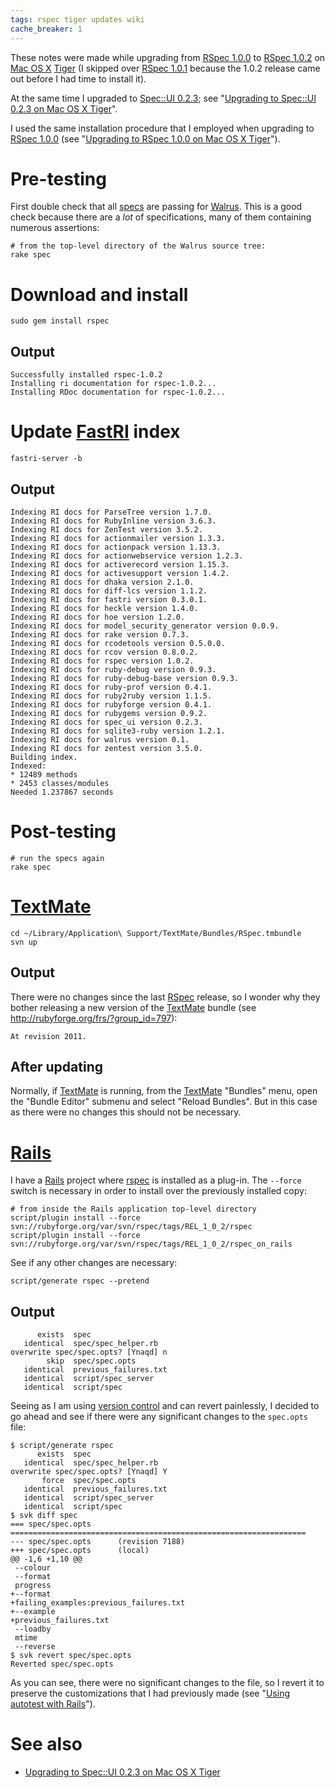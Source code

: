 ```yaml
---
tags: rspec tiger updates wiki
cache_breaker: 1
---
```


These notes were made while upgrading from [RSpec 1.0.0](/wiki/RSpec_1.0.0) to [RSpec 1.0.2](/wiki/RSpec_1.0.2) on [Mac OS X](/wiki/Mac_OS_X) [Tiger](/wiki/Tiger) (I skipped over [RSpec 1.0.1](/wiki/RSpec_1.0.1) because the 1.0.2 release came out before I had time to install it).

At the same time I upgraded to [Spec::UI 0.2.3](/wiki/Spec%3a%3aUI_0.2.3); see "[Upgrading to Spec::UI 0.2.3 on Mac OS X Tiger](/wiki/Upgrading_to_Spec%3a%3aUI_0.2.3_on_Mac_OS_X_Tiger)".

I used the same installation procedure that I employed when upgrading to [RSpec 1.0.0](/wiki/RSpec_1.0.0) (see "[Upgrading to RSpec 1.0.0 on Mac OS X Tiger](/wiki/Upgrading_to_RSpec_1.0.0_on_Mac_OS_X_Tiger)").

# Pre-testing

First double check that all [specs](/wiki/specs) are passing for [Walrus](/wiki/Walrus). This is a good check because there are a _lot_ of specifications, many of them containing numerous assertions:

    # from the top-level directory of the Walrus source tree:
    rake spec

# Download and install

    sudo gem install rspec

## Output

    Successfully installed rspec-1.0.2
    Installing ri documentation for rspec-1.0.2...
    Installing RDoc documentation for rspec-1.0.2...

# Update [FastRI](/wiki/FastRI) index

    fastri-server -b

## Output

    Indexing RI docs for ParseTree version 1.7.0.
    Indexing RI docs for RubyInline version 3.6.3.
    Indexing RI docs for ZenTest version 3.5.2.
    Indexing RI docs for actionmailer version 1.3.3.
    Indexing RI docs for actionpack version 1.13.3.
    Indexing RI docs for actionwebservice version 1.2.3.
    Indexing RI docs for activerecord version 1.15.3.
    Indexing RI docs for activesupport version 1.4.2.
    Indexing RI docs for dhaka version 2.1.0.
    Indexing RI docs for diff-lcs version 1.1.2.
    Indexing RI docs for fastri version 0.3.0.1.
    Indexing RI docs for heckle version 1.4.0.
    Indexing RI docs for hoe version 1.2.0.
    Indexing RI docs for model_security_generator version 0.0.9.
    Indexing RI docs for rake version 0.7.3.
    Indexing RI docs for rcodetools version 0.5.0.0.
    Indexing RI docs for rcov version 0.8.0.2.
    Indexing RI docs for rspec version 1.0.2.
    Indexing RI docs for ruby-debug version 0.9.3.
    Indexing RI docs for ruby-debug-base version 0.9.3.
    Indexing RI docs for ruby-prof version 0.4.1.
    Indexing RI docs for ruby2ruby version 1.1.5.
    Indexing RI docs for rubyforge version 0.4.1.
    Indexing RI docs for rubygems version 0.9.2.
    Indexing RI docs for spec_ui version 0.2.3.
    Indexing RI docs for sqlite3-ruby version 1.2.1.
    Indexing RI docs for walrus version 0.1.
    Indexing RI docs for zentest version 3.5.0.
    Building index.
    Indexed:
    * 12489 methods
    * 2453 classes/modules
    Needed 1.237867 seconds

# Post-testing

    # run the specs again
    rake spec

# [TextMate](/wiki/TextMate)

    cd ~/Library/Application\ Support/TextMate/Bundles/RSpec.tmbundle
    svn up

## Output

There were no changes since the last [RSpec](/wiki/RSpec) release, so I wonder why they bother releasing a new version of the [TextMate](/wiki/TextMate) bundle (see <http://rubyforge.org/frs/?group_id=797>):

    At revision 2011.

## After updating

Normally, if [TextMate](/wiki/TextMate) is running, from the [TextMate](/wiki/TextMate) "Bundles" menu, open the "Bundle Editor" submenu and select "Reload Bundles". But in this case as there were no changes this should not be necessary.

# [Rails](/wiki/Rails)

I have a [Rails](/wiki/Rails) project where [rspec](/wiki/rspec) is installed as a plug-in. The `--force` switch is necessary in order to install over the previously installed copy:

    # from inside the Rails application top-level directory
    script/plugin install --force svn://rubyforge.org/var/svn/rspec/tags/REL_1_0_2/rspec
    script/plugin install --force svn://rubyforge.org/var/svn/rspec/tags/REL_1_0_2/rspec_on_rails

See if any other changes are necessary:

    script/generate rspec --pretend

## Output

          exists  spec
       identical  spec/spec_helper.rb
    overwrite spec/spec.opts? [Ynaqd] n
            skip  spec/spec.opts
       identical  previous_failures.txt
       identical  script/spec_server
       identical  script/spec

Seeing as I am using [version control](/wiki/version_control) and can revert painlessly, I decided to go ahead and see if there were any significant changes to the `spec.opts` file:

    $ script/generate rspec
          exists  spec
       identical  spec/spec_helper.rb
    overwrite spec/spec.opts? [Ynaqd] Y
           force  spec/spec.opts
       identical  previous_failures.txt
       identical  script/spec_server
       identical  script/spec
    $ svk diff spec
    === spec/spec.opts
    ==================================================================
    --- spec/spec.opts      (revision 7188)
    +++ spec/spec.opts      (local)
    @@ -1,6 +1,10 @@
     --colour
     --format
     progress
    +--format
    +failing_examples:previous_failures.txt
    +--example
    +previous_failures.txt
     --loadby
     mtime
     --reverse
    $ svk revert spec/spec.opts
    Reverted spec/spec.opts

As you can see, there were no significant changes to the file, so I revert it to preserve the customizations that I had previously made (see "[Using autotest with Rails](/wiki/Using_autotest_with_Rails)").

# See also

-   [Upgrading to Spec::UI 0.2.3 on Mac OS X Tiger](/wiki/Upgrading_to_Spec%3a%3aUI_0.2.3_on_Mac_OS_X_Tiger)
